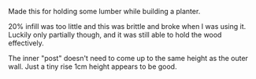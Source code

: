 Made this for holding some lumber while building a planter.

20% infill was too little and this was brittle and broke when I was using it.
Luckily only partially though, and it was still able to hold the wood effectively.

The inner "post" doesn't need to come up to the same height as the outer wall. Just a tiny rise 1cm height appears to be good.

